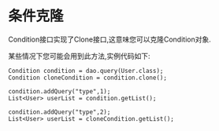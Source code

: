 # 条件克隆

Condition接口实现了Clone接口,这意味您可以克隆Condition对象.

某些情况下您可能会用到此方法,实例代码如下:

```
Condition condition = dao.query(User.class);
Condition cloneCondition = condition.clone();

condition.addQuery("type",1);
List<User> userList = condition.getList();

condition.addQuery("type",2);
List<User> userList = cloneCondition.getList();
```